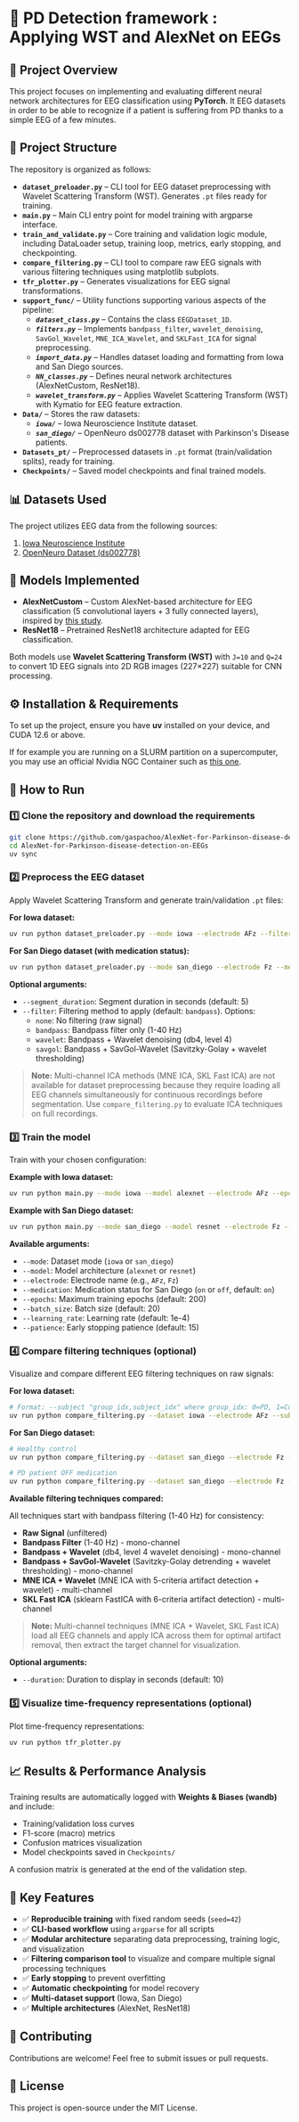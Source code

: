 # 🧠 PD Detection framework : Applying WST and AlexNet on EEGs

## 📌 Project Overview

This project focuses on implementing and evaluating different neural network architectures for EEG classification using **PyTorch**. It EEG datasets in order to be able to recognize if a patient is suffering from PD thanks to a simple EEG of a few minutes.

## 📂 Project Structure

The repository is organized as follows:

- **`dataset_preloader.py`** – CLI tool for EEG dataset preprocessing with Wavelet Scattering Transform (WST). Generates `.pt` files ready for training.
- **`main.py`** – Main CLI entry point for model training with argparse interface.
- **`train_and_validate.py`** – Core training and validation logic module, including DataLoader setup, training loop, metrics, early stopping, and checkpointing.
- **`compare_filtering.py`** – CLI tool to compare raw EEG signals with various filtering techniques using matplotlib subplots.
- **`tfr_plotter.py`** – Generates visualizations for EEG signal transformations.
- **`support_func/`** – Utility functions supporting various aspects of the pipeline:
  - **_`dataset_class.py`_** – Contains the class `EEGDataset_1D`.
  - **_`filters.py`_** – Implements `bandpass_filter`, `wavelet_denoising`, `SavGol_Wavelet`, `MNE_ICA_Wavelet`, and `SKLFast_ICA` for signal preprocessing.
  - **_`import_data.py`_** – Handles dataset loading and formatting from Iowa and San Diego sources.
  - **_`NN_classes.py`_** – Defines neural network architectures (AlexNetCustom, ResNet18).
  - **_`wavelet_transform.py`_** – Applies Wavelet Scattering Transform (WST) with Kymatio for EEG feature extraction.
- **`Data/`** – Stores the raw datasets:
  - **_`iowa/`_** – Iowa Neuroscience Institute dataset.
  - **_`san_diego/`_** – OpenNeuro ds002778 dataset with Parkinson's Disease patients.
- **`Datasets_pt/`** – Preprocessed datasets in `.pt` format (train/validation splits), ready for training.
- **`Checkpoints/`** – Saved model checkpoints and final trained models.

## 📊 Datasets Used

The project utilizes EEG data from the following sources:

1. [Iowa Neuroscience Institute](https://narayanan.lab.uiowa.edu/home/data)
2. [OpenNeuro Dataset (ds002778)](https://openneuro.org/datasets/ds002778/versions/1.0.5)

## 🔬 Models Implemented

- **AlexNetCustom** – Custom AlexNet-based architecture for EEG classification (5 convolutional layers + 3 fully connected layers), inspired by [this study](https://www.sciencedirect.com/science/article/pii/S0010482524005468).
- **ResNet18** – Pretrained ResNet18 architecture adapted for EEG classification.

Both models use **Wavelet Scattering Transform (WST)** with `J=10` and `Q=24` to convert 1D EEG signals into 2D RGB images (227×227) suitable for CNN processing.

## ⚙️ Installation & Requirements

To set up the project, ensure you have **uv** installed on your device, and CUDA 12.6 or above.

If for example you are running on a SLURM partition on a supercomputer, you may use an official Nvidia NGC Container such as [this one](https://catalog.ngc.nvidia.com/orgs/nvidia/containers/pytorch?version=25.09-py3).

## 🚀 How to Run

### 1️⃣ Clone the repository and download the requirements

```bash
git clone https://github.com/gaspachoo/AlexNet-for-Parkinson-disease-detection-on-EEGs.git
cd AlexNet-for-Parkinson-disease-detection-on-EEGs
uv sync
```

### 2️⃣ Preprocess the EEG dataset

Apply Wavelet Scattering Transform and generate train/validation `.pt` files:

**For Iowa dataset:**

```bash
uv run python dataset_preloader.py --mode iowa --electrode AFz --filter bandpass
```

**For San Diego dataset (with medication status):**

```bash
uv run python dataset_preloader.py --mode san_diego --electrode Fz --medication off --filter wavelet
```

**Optional arguments:**

- `--segment_duration`: Segment duration in seconds (default: 5)
- `--filter`: Filtering method to apply (default: `bandpass`). Options:
  - `none`: No filtering (raw signal)
  - `bandpass`: Bandpass filter only (1-40 Hz)
  - `wavelet`: Bandpass + Wavelet denoising (db4, level 4)
  - `savgol`: Bandpass + SavGol-Wavelet (Savitzky-Golay + wavelet thresholding)

> **Note:** Multi-channel ICA methods (MNE ICA, SKL Fast ICA) are not available for dataset preprocessing because they require loading all EEG channels simultaneously for continuous recordings before segmentation. Use `compare_filtering.py` to evaluate ICA techniques on full recordings.

### 3️⃣ Train the model

Train with your chosen configuration:

**Example with Iowa dataset:**

```bash
uv run python main.py --mode iowa --model alexnet --electrode AFz --epochs 200 --batch_size 20 --learning_rate 1e-4 --patience 15
```

**Example with San Diego dataset:**

```bash
uv run python main.py --mode san_diego --model resnet --electrode Fz --medication off --epochs 200
```

**Available arguments:**

- `--mode`: Dataset mode (`iowa` or `san_diego`)
- `--model`: Model architecture (`alexnet` or `resnet`)
- `--electrode`: Electrode name (e.g., `AFz`, `Fz`)
- `--medication`: Medication status for San Diego (`on` or `off`, default: `on`)
- `--epochs`: Maximum training epochs (default: 200)
- `--batch_size`: Batch size (default: 20)
- `--learning_rate`: Learning rate (default: 1e-4)
- `--patience`: Early stopping patience (default: 15)

### 4️⃣ Compare filtering techniques (optional)

Visualize and compare different EEG filtering techniques on raw signals:

**For Iowa dataset:**

```bash
# Format: --subject "group_idx,subject_idx" where group_idx: 0=PD, 1=Control
uv run python compare_filtering.py --dataset iowa --electrode AFz --subject "0,5" --duration 10
```

**For San Diego dataset:**

```bash
# Healthy control
uv run python compare_filtering.py --dataset san_diego --electrode Fz --subject hc1 --session hc --duration 10

# PD patient OFF medication
uv run python compare_filtering.py --dataset san_diego --electrode Fz --subject pd11 --session off --duration 10
```

**Available filtering techniques compared:**

All techniques start with bandpass filtering (1-40 Hz) for consistency:

- **Raw Signal** (unfiltered)
- **Bandpass Filter** (1-40 Hz) - mono-channel
- **Bandpass + Wavelet** (db4, level 4 wavelet denoising) - mono-channel
- **Bandpass + SavGol-Wavelet** (Savitzky-Golay detrending + wavelet thresholding) - mono-channel
- **MNE ICA + Wavelet** (MNE ICA with 5-criteria artifact detection + wavelet) - multi-channel
- **SKL Fast ICA** (sklearn FastICA with 6-criteria artifact detection) - multi-channel

> **Note:** Multi-channel techniques (MNE ICA + Wavelet, SKL Fast ICA) load all EEG channels and apply ICA across them for optimal artifact removal, then extract the target channel for visualization.

**Optional arguments:**

- `--duration`: Duration to display in seconds (default: 10)

### 5️⃣ Visualize time-frequency representations (optional)

Plot time-frequency representations:

```bash
uv run python tfr_plotter.py
```

## 📈 Results & Performance Analysis

Training results are automatically logged with **Weights & Biases (wandb)** and include:

- Training/validation loss curves
- F1-score (macro) metrics
- Confusion matrices visualization
- Model checkpoints saved in `Checkpoints/`

A confusion matrix is generated at the end of the validation step.

## 🎯 Key Features

- ✅ **Reproducible training** with fixed random seeds (`seed=42`)
- ✅ **CLI-based workflow** using `argparse` for all scripts
- ✅ **Modular architecture** separating data preprocessing, training logic, and visualization
- ✅ **Filtering comparison tool** to visualize and compare multiple signal processing techniques
- ✅ **Early stopping** to prevent overfitting
- ✅ **Automatic checkpointing** for model recovery
- ✅ **Multi-dataset support** (Iowa, San Diego)
- ✅ **Multiple architectures** (AlexNet, ResNet18)

## 🤝 Contributing

Contributions are welcome! Feel free to submit issues or pull requests.

## 📜 License

This project is open-source under the MIT License.
